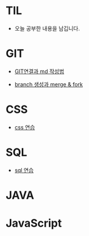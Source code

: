 # TIL
-   오늘 공부한 내용을 남깁니다.

#	GIT

- [GIT연결과 md 작성법](https://github.com/mk0131/TIL/blob/master/day01.md)

- [branch 생성과 merge & fork](https://github.com/mk0131/TIL/blob/master/day02.md)

# CSS
- [css 연습](https://github.com/mk0131/4_UI/tree/master/2_css)
# SQL 
- [sql 연습](https://github.com/mk0131/CSS)
# JAVA
# JavaScript


